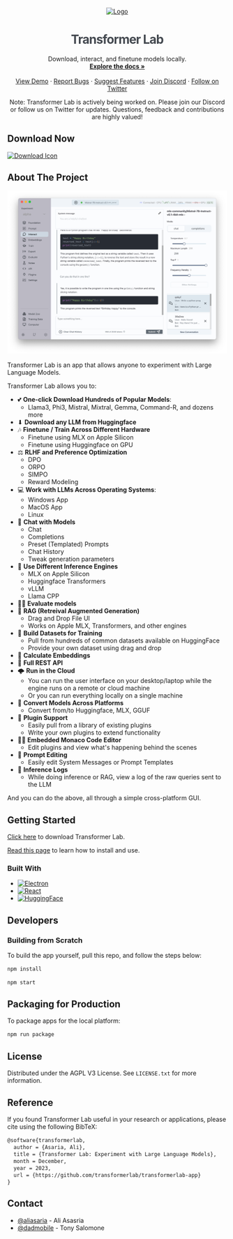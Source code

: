 <!-- PROJECT LOGO -->
<br />
<div align="center">
  <a href="https://github.com/transformerlab/transformerlab-app">
    <img src="https://transformerlab.ai/img/flask.svg" alt="Logo" width="80" height="80">
  </a>

  <h1 align="center" style="color: rgb(68, 73, 80); letter-spacing: -1px">Transformer Lab</h1>

  <p align="center">
    Download, interact, and finetune models locally.
    <br />
    <a href="https://transformerlab.ai/docs/intro"><strong>Explore the docs »</strong></a>
    <br />
    <br />
    <a href="https://youtu.be/S-Ea5XAztPA?feature=shared">View Demo</a>
    ·
    <a href="https://github.com/transformerlab/transformerlab-app/issues">Report Bugs</a>
    ·
    <a href="https://github.com/transformerlab/transformerlab-app/issues/new">Suggest Features</a>
    ·
    <a href="https://discord.gg/transformerlab">Join Discord</a>
    ·
    <a href="https://twitter.com/transformerlab">Follow on Twitter</a>
  </p>
  <p align="center">
   Note: Transformer Lab is actively being worked on. Please join our Discord or follow us on Twitter for updates. Questions, feedback and contributions are highly valued!</p>
</div>

<!-- ABOUT THE PROJECT -->

## Download Now

[![Download Icon]][Download URL]

## About The Project

![Product Screen Shot](assets/screenshot.png)

Transformer Lab is an app that allows anyone to experiment with Large Language Models.

Transformer Lab allows you to:

- 💕 **One-click Download Hundreds of Popular Models**:
  - Llama3, Phi3, Mistral, Mixtral, Gemma, Command-R, and dozens more
- ⬇ **Download any LLM from Huggingface**
- 🎶 **Finetune / Train Across Different Hardware**
  - Finetune using MLX on Apple Silicon
  - Finetune using Huggingface on GPU
- ⚖️ **RLHF and Preference Optimization**
  - DPO
  - ORPO
  - SIMPO
  - Reward Modeling
- 💻 **Work with LLMs Across Operating Systems**:
  - Windows App
  - MacOS App
  - Linux
- 💬 **Chat with Models**
  - Chat
  - Completions
  - Preset (Templated) Prompts
  - Chat History
  - Tweak generation parameters
- 🚂 **Use Different Inference Engines**
  - MLX on Apple Silicon
  - Huggingface Transformers
  - vLLM
  - Llama CPP
- 🧑‍🎓 **Evaluate models**
- 📖 **RAG (Retreival Augmented Generation)**
  - Drag and Drop File UI
  - Works on Apple MLX, Transformers, and other engines
- 📓 **Build Datasets for Training**
  - Pull from hundreds of common datasets available on HuggingFace
  - Provide your own dataset using drag and drop
- 🔢 **Calculate Embeddings**
- 💁 **Full REST API**
- 🌩 **Run in the Cloud**
  - You can run the user interface on your desktop/laptop while the engine runs on a remote or cloud machine
  - Or you can run everything locally on a single machine
- 🔀 **Convert Models Across Platforms**
  - Convert from/to Huggingface, MLX, GGUF
- 🔌 **Plugin Support**
  - Easily pull from a library of existing plugins
  - Write your own plugins to extend functionality
- 🧑‍💻 **Embedded Monaco Code Editor**
  - Edit plugins and view what's happening behind the scenes
- 📝 **Prompt Editing**
  - Easily edit System Messages or Prompt Templates
- 📜 **Inference Logs**
  - While doing inference or RAG, view a log of the raw queries sent to the LLM

And you can do the above, all through a simple cross-platform GUI.

<!-- GETTING STARTED -->

## Getting Started

<a href="https://transformerlab.ai/docs/download">Click here</a> to download Transformer Lab.

<a href="https://transformerlab.ai/docs/intro">Read this page</a> to learn how to install and use.

### Built With

- [![Electron][Electron]][Electron-url]
- [![React][React.js]][React-url]
- [![HuggingFace][HuggingFace]][HuggingFace-url]

## Developers

### Building from Scratch

To build the app yourself, pull this repo, and follow the steps below:

```bash
npm install
```

```bash
npm start
```

## Packaging for Production

To package apps for the local platform:

```bash
npm run package
```

<!-- LICENSE -->

## License

Distributed under the AGPL V3 License. See `LICENSE.txt` for more information.

## Reference

If you found Transformer Lab useful in your research or applications, please cite using the following BibTeX:

```
@software{transformerlab,
  author = {Asaria, Ali},
  title = {Transformer Lab: Experiment with Large Language Models},
  month = December,
  year = 2023,
  url = {https://github.com/transformerlab/transformerlab-app}
}
```

<!-- CONTACT -->

## Contact

- [@aliasaria](https://twitter.com/aliasaria) - Ali Asasria
- [@dadmobile](https://github.com/dadmobile) - Tony Salomone

<!-- MARKDOWN LINKS & IMAGES -->

[product-screenshot]: https://transformerlab.ai/assets/images/screenshot01-53ecb8c52338db3c9246cf2ebbbdc40d.png
[React.js]: https://img.shields.io/badge/React-20232A?style=for-the-badge&logo=react&logoColor=61DAFB
[React-url]: https://reactjs.org/
[Electron]: https://img.shields.io/badge/Electron-20232A?style=for-the-badge&logo=electron&logoColor=61DAFB
[Electron-url]: https://www.electronjs.org/
[HuggingFace]: https://img.shields.io/badge/🤗_HuggingFace-20232A?style=for-the-badge
[HuggingFace-url]: https://huggingface.co/
[Download Icon]: https://img.shields.io/badge/Download-EF2D5E?style=for-the-badge&logoColor=white&logo=DocuSign
[Download URL]: https://transformerlab.ai/docs/download
